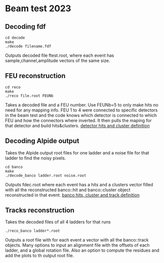 # Beam test 2023

## Decoding fdf

```
cd decode
make
./decode filename.fdf
```
Outputs decoded file ftest.root, where each event has sample,channel,amplitude vectors of the same size. 

## FEU reconstruction

```
cd reco
make
./reco file.root FEUNb
```
Takes a decoded file and a FEU number.
Use FEUNb=5 to only make hits no need for any mapping info.
FEU 1 to 4 were connected to specific detectors in the beam test and the code knows which detector is connected to which FEU and how the connectors where inverted. It then pulls the maping for that detector and build hits&clusters.
[detector hits and cluster definition](reco/definitions.h)

## Decoding Alpide output

Takes the Alpide output root files for one ladder and a noise file for that ladder to find the noisy pixels.
```
cd banco
make
./decode_banco ladder.root noise.root
```
Outputs fdec.root where each event has a hits and a clusters vector filled with all the reconstructed banco::hit and banco::cluster object reconstructed in that event.
[banco hits, cluster and track definition](banco/definition_banco.h)

## Tracks reconstruction

Takes the decoded files of all 4 ladders for that runs
```
./reco_banco ladder*.root
```
Outputs a root file with for each event a vector with all the banco::track objects.
Many options to input an alignment file with the offsets of each ladder, and a global rotation file. Also an option to compute the residues and add the plots to th output root file.
